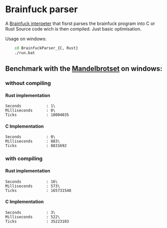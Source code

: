 Brainfuck parser
================

A [Brainfuck interpeter](https://en.wikipedia.org/wiki/Brainfuck) that fisrst parses the brainfuck program into C or Rust Source code wich is then compiled.
Just basic optimisation.

Usage on windows:
```bash
    cd BrainfuckParser_{C, Rust}
    ./run.bat
```

## Benchmark with the [Mandelbrotset](https://github.com/ErikDubbelboer/brainfuck-jit/blob/master/mandelbrot.bf) on windows:

### without compiling

#### Rust implementation
    Seconds           : 1\
    Milliseconds      : 0\
    Ticks             : 10004035

#### C Implementation
    Seconds           : 0\
    Milliseconds      : 883\
    Ticks             : 8831692


### with compiling

#### Rust implementation
    Seconds           : 16\
    Milliseconds      : 573\
    Ticks             : 165731548

#### C Implementation
    Seconds           : 3\
    Milliseconds      : 522\
    Ticks             : 35223103


